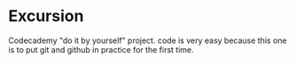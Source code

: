 # Excursion
Codecademy "do it by yourself" project. code is very easy because this one is to put git and github in practice for the first time.
